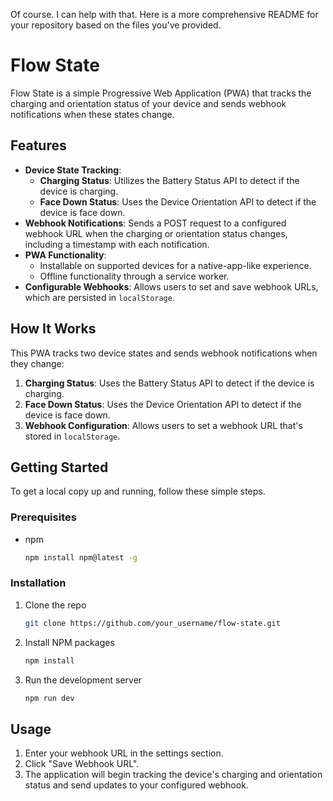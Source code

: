 Of course. I can help with that. Here is a more comprehensive README for your repository based on the files you've provided.

# Flow State

Flow State is a simple Progressive Web Application (PWA) that tracks the charging and orientation status of your device and sends webhook notifications when these states change.

## Features

  * **Device State Tracking**:
      * **Charging Status**: Utilizes the Battery Status API to detect if the device is charging.
      * **Face Down Status**: Uses the Device Orientation API to detect if the device is face down.
  * **Webhook Notifications**: Sends a POST request to a configured webhook URL when the charging or orientation status changes, including a timestamp with each notification.
  * **PWA Functionality**:
      * Installable on supported devices for a native-app-like experience.
      * Offline functionality through a service worker.
  * **Configurable Webhooks**: Allows users to set and save webhook URLs, which are persisted in `localStorage`.

## How It Works

This PWA tracks two device states and sends webhook notifications when they change:

1.  **Charging Status**: Uses the Battery Status API to detect if the device is charging.
2.  **Face Down Status**: Uses the Device Orientation API to detect if the device is face down.
3.  **Webhook Configuration**: Allows users to set a webhook URL that's stored in `localStorage`.

## Getting Started

To get a local copy up and running, follow these simple steps.

### Prerequisites

  * npm
    ```sh
    npm install npm@latest -g
    ```

### Installation

1.  Clone the repo
    ```sh
    git clone https://github.com/your_username/flow-state.git
    ```
2.  Install NPM packages
    ```sh
    npm install
    ```
3.  Run the development server
    ```sh
    npm run dev
    ```

## Usage

1.  Enter your webhook URL in the settings section.
2.  Click "Save Webhook URL".
3.  The application will begin tracking the device's charging and orientation status and send updates to your configured webhook.
